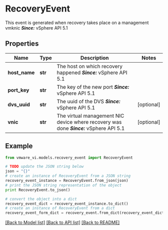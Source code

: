 # RecoveryEvent

This event is generated when recovery takes place on a management vmknic  ***Since:*** vSphere API 5.1 

## Properties
Name | Type | Description | Notes
------------ | ------------- | ------------- | -------------
**host_name** | **str** | The host on which recovery happened  ***Since:*** vSphere API 5.1  | 
**port_key** | **str** | The key of the new port  ***Since:*** vSphere API 5.1  | 
**dvs_uuid** | **str** | The uuid of the DVS  ***Since:*** vSphere API 5.1  | [optional] 
**vnic** | **str** | The virtual management NIC device where recovery was done  ***Since:*** vSphere API 5.1  | [optional] 

## Example

```python
from vmware_vi.models.recovery_event import RecoveryEvent

# TODO update the JSON string below
json = "{}"
# create an instance of RecoveryEvent from a JSON string
recovery_event_instance = RecoveryEvent.from_json(json)
# print the JSON string representation of the object
print RecoveryEvent.to_json()

# convert the object into a dict
recovery_event_dict = recovery_event_instance.to_dict()
# create an instance of RecoveryEvent from a dict
recovery_event_form_dict = recovery_event.from_dict(recovery_event_dict)
```
[[Back to Model list]](../README.md#documentation-for-models) [[Back to API list]](../README.md#documentation-for-api-endpoints) [[Back to README]](../README.md)


